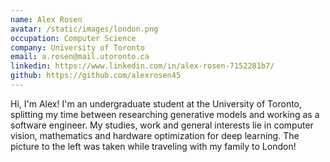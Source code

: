 ```yaml
---
name: Alex Rosen
avatar: /static/images/london.png
occupation: Computer Science
company: University of Toronto
email: a.rosen@mail.utoronto.ca
linkedin: https://www.linkedin.com/in/alex-rosen-7152281b7/
github: https://github.com/alexrosen45
---
```


Hi, I'm Alex! I'm an undergraduate student at the University of Toronto, splitting my time between researching generative models and working as a software engineer. My studies, work and general interests lie in computer vision, mathematics and hardware optimization for deep learning. The
picture to the left was taken while traveling with my family to London!
